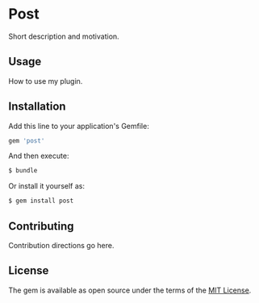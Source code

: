 # Post
Short description and motivation.

## Usage
How to use my plugin.

## Installation
Add this line to your application's Gemfile:

```ruby
gem 'post'
```

And then execute:
```bash
$ bundle
```

Or install it yourself as:
```bash
$ gem install post
```

## Contributing
Contribution directions go here.

## License
The gem is available as open source under the terms of the [MIT License](https://opensource.org/licenses/MIT).
